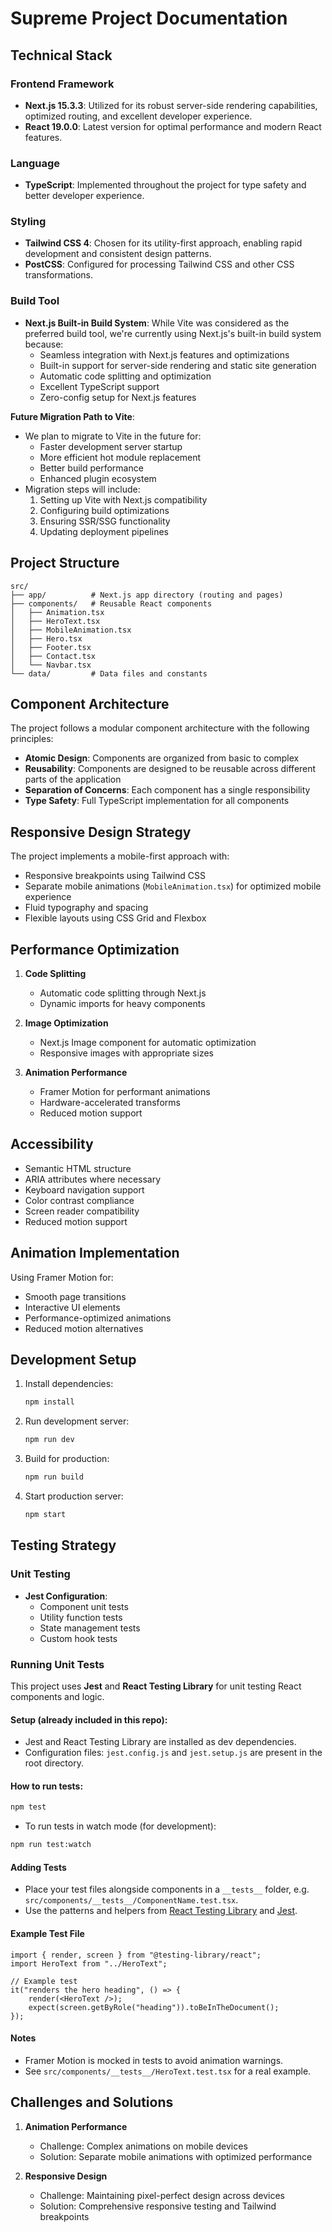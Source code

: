 # Supreme Project Documentation

## Technical Stack

### Frontend Framework

-   **Next.js 15.3.3**: Utilized for its robust server-side rendering capabilities, optimized routing, and excellent developer experience.
-   **React 19.0.0**: Latest version for optimal performance and modern React features.

### Language

-   **TypeScript**: Implemented throughout the project for type safety and better developer experience.

### Styling

-   **Tailwind CSS 4**: Chosen for its utility-first approach, enabling rapid development and consistent design patterns.
-   **PostCSS**: Configured for processing Tailwind CSS and other CSS transformations.

### Build Tool

-   **Next.js Built-in Build System**: While Vite was considered as the preferred build tool, we're currently using Next.js's built-in build system because:
    -   Seamless integration with Next.js features and optimizations
    -   Built-in support for server-side rendering and static site generation
    -   Automatic code splitting and optimization
    -   Excellent TypeScript support
    -   Zero-config setup for Next.js features

**Future Migration Path to Vite**:

-   We plan to migrate to Vite in the future for:
    -   Faster development server startup
    -   More efficient hot module replacement
    -   Better build performance
    -   Enhanced plugin ecosystem
-   Migration steps will include:
    1.  Setting up Vite with Next.js compatibility
    2.  Configuring build optimizations
    3.  Ensuring SSR/SSG functionality
    4.  Updating deployment pipelines

## Project Structure

```
src/
├── app/          # Next.js app directory (routing and pages)
├── components/   # Reusable React components
│   ├── Animation.tsx
│   ├── HeroText.tsx
│   ├── MobileAnimation.tsx
│   ├── Hero.tsx
│   ├── Footer.tsx
│   ├── Contact.tsx
│   └── Navbar.tsx
└── data/         # Data files and constants
```

## Component Architecture

The project follows a modular component architecture with the following principles:

-   **Atomic Design**: Components are organized from basic to complex
-   **Reusability**: Components are designed to be reusable across different parts of the application
-   **Separation of Concerns**: Each component has a single responsibility
-   **Type Safety**: Full TypeScript implementation for all components

## Responsive Design Strategy

The project implements a mobile-first approach with:

-   Responsive breakpoints using Tailwind CSS
-   Separate mobile animations (`MobileAnimation.tsx`) for optimized mobile experience
-   Fluid typography and spacing
-   Flexible layouts using CSS Grid and Flexbox

## Performance Optimization

1. **Code Splitting**

    - Automatic code splitting through Next.js
    - Dynamic imports for heavy components

2. **Image Optimization**

    - Next.js Image component for automatic optimization
    - Responsive images with appropriate sizes

3. **Animation Performance**
    - Framer Motion for performant animations
    - Hardware-accelerated transforms
    - Reduced motion support

## Accessibility

-   Semantic HTML structure
-   ARIA attributes where necessary
-   Keyboard navigation support
-   Color contrast compliance
-   Screen reader compatibility
-   Reduced motion support

## Animation Implementation

Using Framer Motion for:

-   Smooth page transitions
-   Interactive UI elements
-   Performance-optimized animations
-   Reduced motion alternatives

## Development Setup

1. Install dependencies:

    ```bash
    npm install
    ```

2. Run development server:

    ```bash
    npm run dev
    ```

3. Build for production:

    ```bash
    npm run build
    ```

4. Start production server:
    ```bash
    npm start
    ```

## Testing Strategy

### Unit Testing

-   **Jest Configuration**:
    -   Component unit tests
    -   Utility function tests
    -   State management tests
    -   Custom hook tests

### Running Unit Tests

This project uses **Jest** and **React Testing Library** for unit testing React components and logic.

#### Setup (already included in this repo):

-   Jest and React Testing Library are installed as dev dependencies.
-   Configuration files: `jest.config.js` and `jest.setup.js` are present in the root directory.

#### How to run tests:

```bash
npm test
```

-   To run tests in watch mode (for development):

```bash
npm run test:watch
```

#### Adding Tests

-   Place your test files alongside components in a `__tests__` folder, e.g. `src/components/__tests__/ComponentName.test.tsx`.
-   Use the patterns and helpers from [React Testing Library](https://testing-library.com/docs/react-testing-library/intro/) and [Jest](https://jestjs.io/docs/getting-started).

#### Example Test File

```tsx
import { render, screen } from "@testing-library/react";
import HeroText from "../HeroText";

// Example test
it("renders the hero heading", () => {
    render(<HeroText />);
    expect(screen.getByRole("heading")).toBeInTheDocument();
});
```

#### Notes

-   Framer Motion is mocked in tests to avoid animation warnings.
-   See `src/components/__tests__/HeroText.test.tsx` for a real example.

## Challenges and Solutions

1. **Animation Performance**

    - Challenge: Complex animations on mobile devices
    - Solution: Separate mobile animations with optimized performance

2. **Responsive Design**
    - Challenge: Maintaining pixel-perfect design across devices
    - Solution: Comprehensive responsive testing and Tailwind breakpoints

```

```
